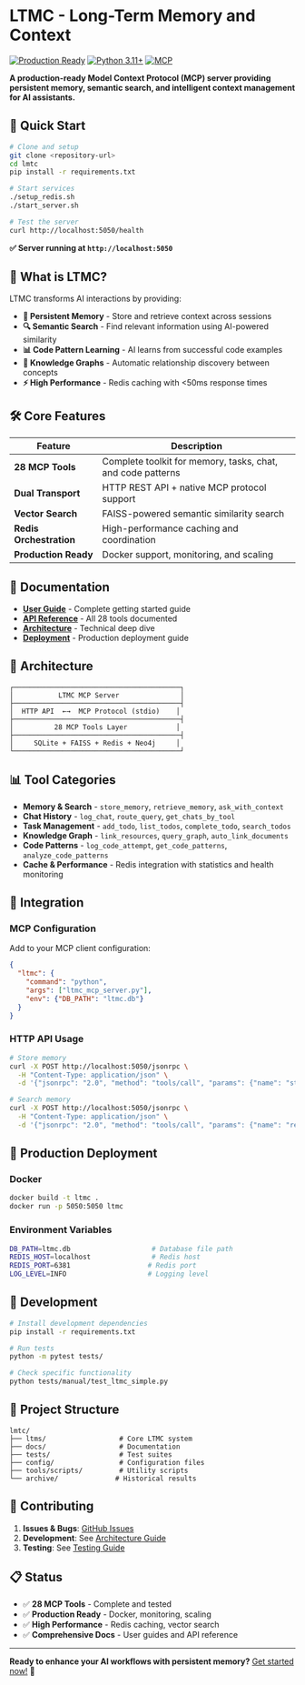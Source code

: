 # LTMC - Long-Term Memory and Context

[![Production Ready](https://img.shields.io/badge/Status-Production%20Ready-green.svg)](https://github.com/your-repo/lmtc) [![Python 3.11+](https://img.shields.io/badge/Python-3.11%2B-blue.svg)](https://python.org) [![MCP](https://img.shields.io/badge/Protocol-MCP-purple.svg)](https://modelcontextprotocol.io)

**A production-ready Model Context Protocol (MCP) server providing persistent memory, semantic search, and intelligent context management for AI assistants.**

## 🚀 Quick Start

```bash
# Clone and setup
git clone <repository-url>
cd lmtc
pip install -r requirements.txt

# Start services
./setup_redis.sh
./start_server.sh

# Test the server
curl http://localhost:5050/health
```

**✅ Server running at `http://localhost:5050`**

## 🎯 What is LTMC?

LTMC transforms AI interactions by providing:

- **🧠 Persistent Memory** - Store and retrieve context across sessions
- **🔍 Semantic Search** - Find relevant information using AI-powered similarity
- **📊 Code Pattern Learning** - AI learns from successful code examples  
- **🔗 Knowledge Graphs** - Automatic relationship discovery between concepts
- **⚡ High Performance** - Redis caching with <50ms response times

## 🛠️ Core Features

| Feature | Description |
|---------|-------------|
| **28 MCP Tools** | Complete toolkit for memory, tasks, chat, and code patterns |
| **Dual Transport** | HTTP REST API + native MCP protocol support |
| **Vector Search** | FAISS-powered semantic similarity search |
| **Redis Orchestration** | High-performance caching and coordination |
| **Production Ready** | Docker support, monitoring, and scaling |

## 📖 Documentation

- **[User Guide](docs/guides/USER_GUIDE.md)** - Complete getting started guide
- **[API Reference](docs/api/API_REFERENCE.md)** - All 28 tools documented  
- **[Architecture](docs/architecture/SYSTEM_ARCHITECTURE.md)** - Technical deep dive
- **[Deployment](docs/guides/DEPLOYMENT.md)** - Production deployment guide

## 🔧 Architecture

```
┌─────────────────────────────────────────┐
│           LTMC MCP Server               │
├─────────────────────────────────────────┤
│  HTTP API  ←→  MCP Protocol (stdio)    │
├─────────────────────────────────────────┤
│          28 MCP Tools Layer            │  
├─────────────────────────────────────────┤
│     SQLite + FAISS + Redis + Neo4j     │
└─────────────────────────────────────────┘
```

## 📊 Tool Categories

- **Memory & Search** - `store_memory`, `retrieve_memory`, `ask_with_context`
- **Chat History** - `log_chat`, `route_query`, `get_chats_by_tool`  
- **Task Management** - `add_todo`, `list_todos`, `complete_todo`, `search_todos`
- **Knowledge Graph** - `link_resources`, `query_graph`, `auto_link_documents`
- **Code Patterns** - `log_code_attempt`, `get_code_patterns`, `analyze_code_patterns`
- **Cache & Performance** - Redis integration with statistics and health monitoring

## 🔌 Integration

### MCP Configuration
Add to your MCP client configuration:

```json
{
  "ltmc": {
    "command": "python",
    "args": ["ltmc_mcp_server.py"],
    "env": {"DB_PATH": "ltmc.db"}
  }
}
```

### HTTP API Usage
```bash
# Store memory
curl -X POST http://localhost:5050/jsonrpc \
  -H "Content-Type: application/json" \
  -d '{"jsonrpc": "2.0", "method": "tools/call", "params": {"name": "store_memory", "arguments": {"file_name": "note.md", "content": "Important information"}}, "id": 1}'

# Search memory  
curl -X POST http://localhost:5050/jsonrpc \
  -H "Content-Type: application/json" \
  -d '{"jsonrpc": "2.0", "method": "tools/call", "params": {"name": "retrieve_memory", "arguments": {"query": "important", "top_k": 5}}, "id": 2}'
```

## 🚀 Production Deployment

### Docker
```bash
docker build -t ltmc .
docker run -p 5050:5050 ltmc
```

### Environment Variables
```bash
DB_PATH=ltmc.db                    # Database file path
REDIS_HOST=localhost               # Redis host
REDIS_PORT=6381                   # Redis port  
LOG_LEVEL=INFO                    # Logging level
```

## 🧪 Development

```bash
# Install development dependencies
pip install -r requirements.txt

# Run tests
python -m pytest tests/

# Check specific functionality
python tests/manual/test_ltmc_simple.py
```

## 📁 Project Structure

```
lmtc/
├── ltms/                  # Core LTMC system
├── docs/                  # Documentation
├── tests/                 # Test suites
├── config/                # Configuration files
├── tools/scripts/         # Utility scripts
└── archive/              # Historical results
```

## 🤝 Contributing

1. **Issues & Bugs**: [GitHub Issues](../../issues)
2. **Development**: See [Architecture Guide](docs/architecture/SYSTEM_ARCHITECTURE.md)  
3. **Testing**: See [Testing Guide](docs/testing/)

## 📋 Status

- ✅ **28 MCP Tools** - Complete and tested
- ✅ **Production Ready** - Docker, monitoring, scaling
- ✅ **High Performance** - Redis caching, vector search
- ✅ **Comprehensive Docs** - User guides and API reference

---

**Ready to enhance your AI workflows with persistent memory?** [Get started now!](docs/guides/USER_GUIDE.md) 🚀